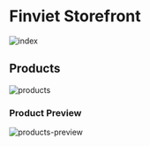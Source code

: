 # Finviet Storefront

![index](https://user-images.githubusercontent.com/55183414/223905962-b85588f7-1f92-4ff0-b147-377293944f08.png)

## Products

![products](https://user-images.githubusercontent.com/55183414/223905997-10f8524f-94e6-46ad-8753-06f8ea02c285.jpeg)

### Product Preview

![products-preview](https://user-images.githubusercontent.com/55183414/223906090-e136fb4c-c274-46b7-a9ee-ed429ac9148c.jpeg)
